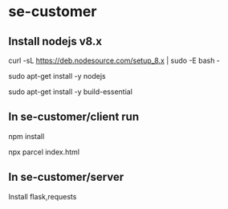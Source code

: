 # se-customer

## Install nodejs v8.x

curl -sL https://deb.nodesource.com/setup_8.x | sudo -E bash -

sudo apt-get install -y nodejs

sudo apt-get install -y build-essential

## In se-customer/client run

npm install

npx parcel index.html

## In se-customer/server

Install flask,requests
